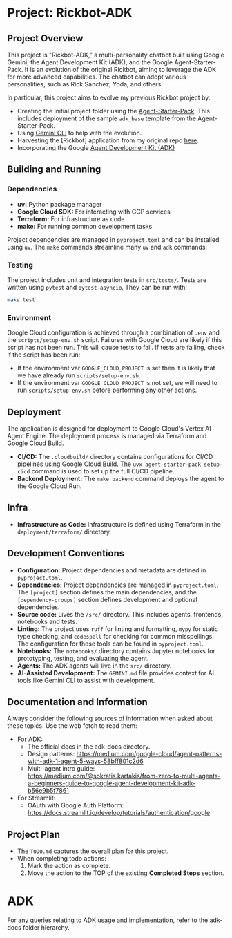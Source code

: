 # Project: Rickbot-ADK

## Project Overview

This project is "Rickbot-ADK," a multi-personality chatbot built using Google Gemini, the Agent Development Kit (ADK), and the Google Agent-Starter-Pack. It is an evolution of the original Rickbot, aiming to leverage the ADK for more advanced capabilities. The chatbot can adopt various personalities, such as Rick Sanchez, Yoda, and others.

In particular, this project aims to evolve my previous Rickbot project by:

- Creating the initial project folder using the [Agent-Starter-Pack](https://googlecloudplatform.github.io/agent-starter-pack/). This includes deployment of the sample `adk_base` template from the Agent-Starter-Pack.
- Using [Gemini CLI](https://medium.com/google-cloud/give-gemini-cli-the-ability-to-generate-images-and-video-work-with-github-repos-and-use-other-482172571f99) to help with the evolution.
- Harvesting the [Rickbot] application from my original repo [here](https://github.com/derailed-dash/rickbot).
- Incorporating the Google [Agent Development Kit (ADK)](https://google.github.io/adk-docs/)

## Building and Running

### Dependencies

- **uv:** Python package manager
- **Google Cloud SDK:** For interacting with GCP services
- **Terraform:** For infrastructure as code
- **make:** For running common development tasks

Project dependencies are managed in `pyproject.toml` and can be installed using `uv`. The `make` commands streamline many `uv` and `adk` commands:

### Testing

The project includes unit and integration tests in `src/tests/`. Tests are written using `pytest` and `pytest-asyncio`. They can be run with:

```bash
make test
```

### Environment

Google Cloud configuration is achieved through a combination of `.env` and the `scripts/setup-env.sh` script. Failures with Google Cloud are likely if this script has not been run. This will cause tests to fail. If tests are failing, check if the script has been run:

- If the environment var `GOOGLE_CLOUD_PROJECT` is set then it is likely that we have already run `scripts/setup-env.sh`.
- If the environment var `GOOGLE_CLOUD_PROJECT` is not set, we will need to run `scripts/setup-env.sh` before performing any other actions.

## Deployment

The application is designed for deployment to Google Cloud's Vertex AI Agent Engine. The deployment process is managed via Terraform and Google Cloud Build.

- **CI/CD:** The `.cloudbuild/` directory contains configurations for CI/CD pipelines using Google Cloud Build. The `uvx agent-starter-pack setup-cicd` command is used to set up the full CI/CD pipeline.
- **Backend Deployment:** The `make backend` command deploys the agent to the Google Cloud Run.

## Infra

- **Infrastructure as Code:** Infrastructure is defined using Terraform in the `deployment/terraform/` directory.

## Development Conventions

- **Configuration:** Project dependencies and metadata are defined in `pyproject.toml`.
- **Dependencies:** Project dependencies are managed in `pyproject.toml`. The `[project]` section defines the main dependencies, and the `[dependency-groups]` section defines development and optional dependencies.
- **Source code:** Lives the `/src/` directory. This includes agents, frontends, notebooks and tests.
- **Linting:** The project uses `ruff` for linting and formatting, `mypy` for static type checking, and `codespell` for checking for common misspellings. The configuration for these tools can be found in `pyproject.toml`.
- **Notebooks:** The `notebooks/` directory contains Jupyter notebooks for prototyping, testing, and evaluating the agent.
- **Agents:** The ADK agents will live in the `src/` directory.
- **AI-Assisted Development:** The `GEMINI.md` file provides context for AI tools like Gemini CLI to assist with development.

## Documentation and Information

Always consider the following sources of information when asked about these topics. Use the web fetch to read them:

- For ADK: 
  - The official docs in the adk-docs directory.
  - Design patterns: https://medium.com/google-cloud/agent-patterns-with-adk-1-agent-5-ways-58bff801c2d6
  - Multi-agent intro guide: https://medium.com/@sokratis.kartakis/from-zero-to-multi-agents-a-beginners-guide-to-google-agent-development-kit-adk-b56e9b5f7861
- For Streamlit:
  - OAuth with Google Auth Platform: https://docs.streamlit.io/develop/tutorials/authentication/google

## Project Plan

- The `TODO.md` captures the overall plan for this project.
- When completing todo actions:
  1. Mark the action as complete.
  2. Move the action to the TOP of the existing **Completed Steps** section.

# ADK

For any queries relating to ADK usage and implementation, refer to the adk-docs folder hierarchy.

